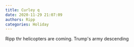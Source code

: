 ```yaml
---
title: Curley q
date: 2020-11-29 21:07:09
authors: Ripp
categories: Holiday
---
```


 Ripp thr helicopters are coming.
Trump's army descending